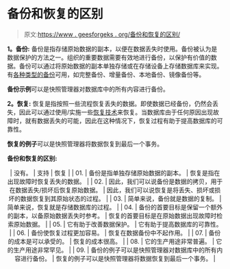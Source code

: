 # 备份和恢复的区别

> 原文:[https://www . geesforgeks . org/备份和恢复的区别/](https://www.geeksforgeeks.org/difference-between-backup-and-recovery/)

**1。备份:**
备份是指存储原始数据的副本，以便在数据丢失时使用。备份被认为是数据保护的方法之一。组织的重要数据需要有效地进行备份，以保护有价值的数据。备份可以通过将原始数据的副本单独存储或在存储设备上存储数据库来实现。有[各种类型的备份](https://www.geeksforgeeks.org/various-types-of-backup/)可用，如完整备份、增量备份、本地备份、镜像备份等。

**备份示例**可以是快照管理器对数据库中的所有内容进行备份。

**2。恢复:**
恢复是指按照一些流程恢复丢失的数据。即使数据已经备份，仍然会丢失，因此可以通过使用/实施一些[恢复技术](https://www.geeksforgeeks.org/database-recovery-techniques-in-dbms/)来恢复。当数据库由于任何原因出现故障时，就有数据丢失的可能，因此在这种情况下，恢复过程有助于提高数据库的可靠性。

**恢复的例子**可以是快照管理器将数据恢复到最后一个事务。

**备份和恢复的区别:**

<center>

| 没有。 | 支持 | 恢复 |
| 01. | 备份是指单独存储原始数据的副本。 | 恢复是指在出现故障时恢复丢失的数据。 |
| 02. | 因此，我们可以说备份是数据的拷贝，用于在数据丢失/损坏后恢复原始数据。 | 因此，我们可以说恢复是将丢失、损坏或损坏的数据恢复到其原始状态的过程。 |
| 03. | 简单来说，备份就是数据的复制。 | 简单来说，恢复就是存储数据库的过程。 |
| 04. | 备份的首要目标是保留一个额外的副本，以备原始数据丢失时参考。 | 恢复的首要目标是在原始数据出现故障时检索原始数据。 |
| 05. | 它有助于改善数据保护。 | 它有助于提高数据库的可靠性。 |
| 06. | 备份使恢复过程更加容易。 | 恢复在数据备份中不起作用。 |
| 07. | 备份的成本是可以承受的。 | 恢复的成本很高。 |
| 08. | 它的生产用途非常普遍。 | 它的生产用途非常罕见。 |
| 09. | 备份的例子可以是快照管理器对数据库中的所有内容进行备份。 | 恢复的例子可以是快照管理器将数据恢复到最后一个事务。 |

</center>